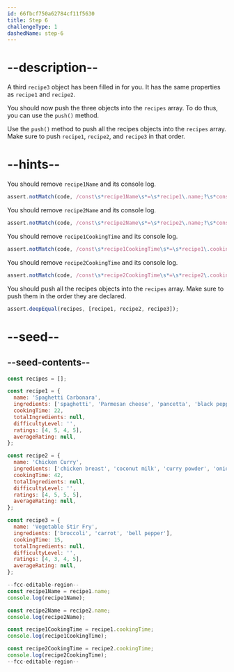 ```yaml
---
id: 66fbcf750a62784cf11f5630
title: Step 6
challengeType: 1
dashedName: step-6
---
```


# --description--

A third `recipe3` object has been filled in for you. It has the same properties as `recipe1` and `recipe2`.

You should now push the three objects into the `recipes` array. To do thus, you can use the `push()` method.

Use the `push()` method to push all the recipes objects into the `recipes` array. Make sure to push `recipe1`, `recipe2`, and `recipe3` in that order.

# --hints--

You should remove `recipe1Name` and its console log.

```js
assert.notMatch(code, /const\s*recipe1Name\s*=\s*recipe1\.name;?\s*console\.log\(recipe1Name\);?/)
```

You should remove `recipe2Name` and its console log.

```js
assert.notMatch(code, /const\s*recipe2Name\s*=\s*recipe2\.name;?\s*console\.log\(recipe2Name\);?/)
```

You should remove `recipe1CookingTime` and its console log.

```js
assert.notMatch(code, /const\s*recipe1CookingTime\s*=\s*recipe1\.cookingTime;?\s*console\.log\(recipe1CookingTime\);?/)
```

You should remove `recipe2CookingTime` and its console log.

```js
assert.notMatch(code, /const\s*recipe2CookingTime\s*=\s*recipe2\.cookingTime;?\s*console\.log\(recipe2CookingTime\);?/)
```

You should push all the recipes objects into the `recipes` array. Make sure to push them in the order they are declared.

```js
assert.deepEqual(recipes, [recipe1, recipe2, recipe3]);
```

# --seed--

## --seed-contents--

```js
const recipes = [];

const recipe1 = {
  name: 'Spaghetti Carbonara',
  ingredients: ['spaghetti', 'Parmesan cheese', 'pancetta', 'black pepper'],
  cookingTime: 22,
  totalIngredients: null,
  difficultyLevel: '',
  ratings: [4, 5, 4, 5],
  averageRating: null,
};

const recipe2 = {
  name: 'Chicken Curry',
  ingredients: ['chicken breast', 'coconut milk', 'curry powder', 'onion', 'garlic'],
  cookingTime: 42,
  totalIngredients: null,
  difficultyLevel: '',
  ratings: [4, 5, 5, 5],
  averageRating: null,
};

const recipe3 = {
  name: 'Vegetable Stir Fry',
  ingredients: ['broccoli', 'carrot', 'bell pepper'],
  cookingTime: 15,
  totalIngredients: null,
  difficultyLevel: '',
  ratings: [4, 3, 4, 5],
  averageRating: null,
};

--fcc-editable-region--
const recipe1Name = recipe1.name;
console.log(recipe1Name);

const recipe2Name = recipe2.name;
console.log(recipe2Name);

const recipe1CookingTime = recipe1.cookingTime;
console.log(recipe1CookingTime);

const recipe2CookingTime = recipe2.cookingTime;
console.log(recipe2CookingTime);
--fcc-editable-region--
```
